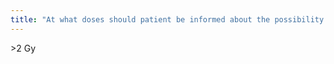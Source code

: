 ```yaml
---
title: "At what doses should patient be informed about the possibility of skin burn?"
---
```

&gt;2 Gy

